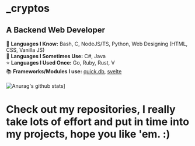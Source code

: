 # \_cryptos

## A Backend Web Developer 
🧠 **Languages I Know:** Bash, C, NodeJS/TS, Python, Web Designing (HTML, CSS, Vanilla JS) <br/>
🔂 **Languages I Sometimes Use:** C#, Java <br/>
⭐ **Languages I Used Once:** Go, Ruby, Rust, V <br/>
📚 **Frameworks/Modules I use:** [quick.db](https://npmjs.com/package/quick.db), [svelte](https://npmjs.com/package/svelte) <br/> <br/>
![Anurag's github stats](https://github-readme-stats.vercel.app/api?username=BaseProgrammer&show_icons=true&theme=radical)]
# Check out my repositories, I really take lots of effort and put in time into my projects, hope you like 'em. :)
